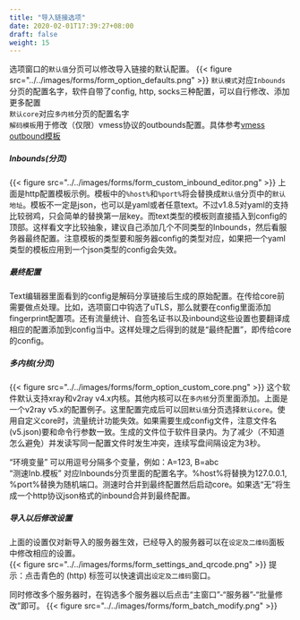 ```yaml
---
title: "导入链接选项"
date: 2020-02-01T17:39:27+08:00
draft: false
weight: 15
---
```


选项窗口的`默认值`分页可以修改导入链接的默认配置。
{{< figure src="../../images/forms/form_option_defaults.png" >}}
`默认模式`对应`Inbounds`分页的配置名字，软件自带了config, http, socks三种配置，可以自行修改、添加更多配置  
`默认core`对应`多内核`分页的配置名字  
`解码模板`用于修改（仅限）vmess协议的outbounds配置。具体参考[vmess outbound模板](https://raw.githubusercontent.com/vrnobody/V2RayGCon/master/V2RayGCon/Resources/Files/templates/custom/vmessDecodeTemplate.json)  

##### Inbounds(分页)
{{< figure src="../../images/forms/form_custom_inbound_editor.png" >}}
上面是http配置模板示例。模板中的`%host%`和`%port%`将会替换成`默认值`分页中的`默认地址`。模板不一定是json，也可以是yaml或者任意text。不过v1.8.5对yaml的支持比较弱鸡，只会简单的替换第一层key。而text类型的模板则直接插入到config的顶部。这样看文字比较抽象，建议自己添加几个不同类型的Inbounds，然后看服务器最终配置。注意模板的类型要和服务器config的类型对应，如果把一个yaml类型的模板应用到一个json类型的config会失效。  

##### 最终配置
Text编辑器里面看到的config是解码分享链接后生成的原始配置。在传给core前需要做点处理。比如，选项窗口中钩选了uTLS，那么就要在config里面添加fingerprint配置项。还有流量统计、自签名证书以及inbound这些设置也要翻译成相应的配置添加到config当中。这样处理之后得到的就是“最终配置”，即传给core的config。  

##### 多内核(分页)
{{< figure src="../../images/forms/form_option_custom_core.png" >}}
这个软件默认支持xray和v2ray v4.x内核。其他内核可以在`多内核`分页里面添加。上面是一个v2ray v5.x的配置例子。这里配置完成后可以回`默认值`分页选择`默认core`。使用自定义core时，流量统计功能失效。如果需要生成config文件，注意文件名(v5.json)要和命令行参数一致。生成的文件位于软件目录内。为了减少（不知道怎么避免）并发读写同一配置文件时发生冲突，连续写盘间隔设定为3秒。  

“环境变量” 可以用逗号分隔多个变量，例如：A=123, B=abc  
“测速Inb.模板” 对应Inbounds分页里面的配置名字。%host%将替换为127.0.0.1, %port%替换为随机端口。测速时合并到最终配置然后启动core。如果选“无”将生成一个http协议json格式的inbound合并到最终配置。  

##### 导入以后修改设置
上面的设置仅对新导入的服务器生效，已经导入的服务器可以在`设定及二维码`面板中修改相应的设置。  
{{< figure src="../../images/forms/form_settings_and_qrcode.png" >}}
提示：点击青色的 (http) 标签可以快速调出`设定及二维码`窗口。

同时修改多个服务器时，在钩选多个服务器以后点击“主窗口”-“服务器”-“批量修改”即可。 
{{< figure src="../../images/forms/form_batch_modify.png" >}}

